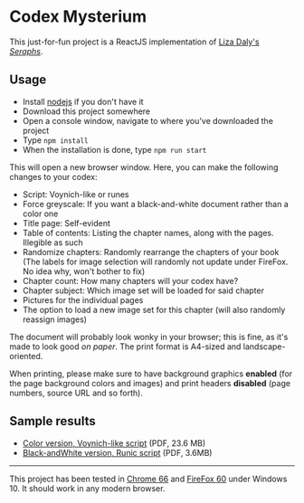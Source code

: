 # Codex Mysterium

This just-for-fun project is a ReactJS implementation of [Liza Daly's *Seraphs*](https://github.com/lizadaly/nanogenmo2014/).

## Usage

* Install [nodejs](https://nodejs.org/en/) if you don't have it
* Download this project somewhere
* Open a console window, navigate to where you've downloaded the project
* Type `npm install`
* When the installation is done, type `npm run start`

This will open a new browser window. Here, you can make the following changes to your codex:

* Script: Voynich-like or runes
* Force greyscale: If you want a black-and-white document rather than a color one
* Title page: Self-evident
* Table of contents: Listing the chapter names, along with the pages. Illegible as such
* Randomize chapters: Randomly rearrange the chapters of your book (The labels for image selection will randomly not update under FireFox. No idea why, won't bother to fix)
* Chapter count: How many chapters will your codex have?
* Chapter subject: Which image set will be loaded for said chapter
* Pictures for the individual pages
* The option to load a new image set for this chapter (will also randomly reassign images)

The document will probably look wonky in your browser; this is fine, as it's made to look good *on paper*. The print format is A4-sized and landscape-oriented.

When printing, please make sure to have background graphics **enabled** (for the page background colors and images) and print headers **disabled** (page numbers, source URL and so forth).

## Sample results

* [Color version, Voynich-like script](/public/codex-mysterium-color-voynich.pdf) (PDF, 23.6 MB)
* [Black-andWhite version, Runic script](/public/codex-mysterium-bw-runes.pdf) (PDF, 3.6MB)

* * *

This project has been tested in [Chrome 66](https://www.google.com/chrome/) and [FireFox 60](https://www.mozilla.org/en-US/firefox/) under Windows 10. It should work in any modern browser.
